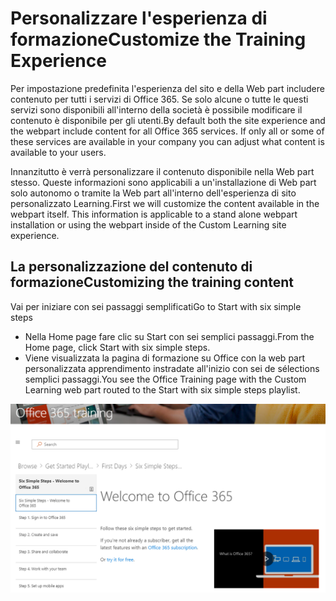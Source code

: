 # <a name="customize-the-training-experience"></a><span data-ttu-id="da0ca-101">Personalizzare l'esperienza di formazione</span><span class="sxs-lookup"><span data-stu-id="da0ca-101">Customize the Training Experience</span></span>

<span data-ttu-id="da0ca-p101">Per impostazione predefinita l'esperienza del sito e della Web part includere contenuto per tutti i servizi di Office 365.  Se solo alcune o tutte le questi servizi sono disponibili all'interno della società è possibile modificare il contenuto è disponibile per gli utenti.</span><span class="sxs-lookup"><span data-stu-id="da0ca-p101">By default both the site experience and the webpart include content for all Office 365 services.  If only all or some of these services are available in your company you can adjust what content is available to your users.</span></span>  

<span data-ttu-id="da0ca-p102">Innanzitutto è verrà personalizzare il contenuto disponibile nella Web part stesso.  Queste informazioni sono applicabili a un'installazione di Web part solo autonomo o tramite la Web part all'interno dell'esperienza di sito personalizzato Learning.</span><span class="sxs-lookup"><span data-stu-id="da0ca-p102">First we will customize the content available in the webpart itself.  This information is applicable to a stand alone webpart installation or using the webpart inside of the Custom Learning site experience.</span></span> 

## <a name="customizing-the-training-content"></a><span data-ttu-id="da0ca-106">La personalizzazione del contenuto di formazione</span><span class="sxs-lookup"><span data-stu-id="da0ca-106">Customizing the training content</span></span>


<span data-ttu-id="da0ca-107">Vai per iniziare con sei passaggi semplificati</span><span class="sxs-lookup"><span data-stu-id="da0ca-107">Go to Start with six simple steps</span></span>
- <span data-ttu-id="da0ca-108">Nella Home page fare clic su Start con sei semplici passaggi.</span><span class="sxs-lookup"><span data-stu-id="da0ca-108">From the Home page, click Start with six simple steps.</span></span> 
- <span data-ttu-id="da0ca-109">Viene visualizzata la pagina di formazione su Office con la web part personalizzata apprendimento instradate all'inizio con sei de sélections semplici passaggi.</span><span class="sxs-lookup"><span data-stu-id="da0ca-109">You see the Office Training page with the Custom Learning web part routed to the Start with six simple steps playlist.</span></span>  

![Elenco di riproduzione sei passaggi](media/clo365sixsteps.png)
